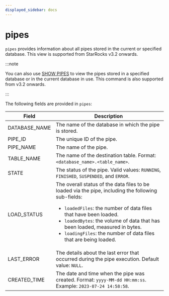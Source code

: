 ```yaml
---
displayed_sidebar: docs
---
```


# pipes

`pipes` provides information about all pipes stored in the current or specified database. This view is supported from StarRocks v3.2 onwards.

:::note

You can also use [SHOW PIPES](../../sql-reference/sql-statements/loading_unloading/pipe/SHOW_PIPES.md) to view the pipes stored in a specified database or in the current database in use. This command is also supported from v3.2 onwards.

:::

The following fields are provided in `pipes`:

| **Field**     | **Description**                                              |
| ------------- | ------------------------------------------------------------ |
| DATABASE_NAME | The name of the database in which the pipe is stored.        |
| PIPE_ID       | The unique ID of the pipe.                                   |
| PIPE_NAME     | The name of the pipe.                                        |
| TABLE_NAME    | The name of the destination table. Format: `<database_name>.<table_name>`. |
| STATE         | The status of the pipe. Valid values: `RUNNING`, `FINISHED`, `SUSPENDED`, and `ERROR`. |
| LOAD_STATUS   | The overall status of the data files to be loaded via the pipe, including the following sub-fields:<ul><li>`loadedFiles`: the number of data files that have been loaded.</li><li>`loadedBytes`: the volume of data that has been loaded, measured in bytes.</li><li>`loadingFiles`: the number of data files that are being loaded.</li></ul> |
| LAST_ERROR    | The details about the last error that occurred during the pipe execution. Default value: `NULL`. |
| CREATED_TIME  | The date and time when the pipe was created. Format: `yyyy-MM-dd HH:mm:ss`. Example: `2023-07-24 14:58:58`. |
